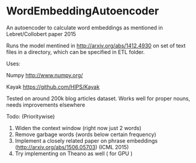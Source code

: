 # WordEmbeddingAutoencoder
An autoencoder to calculate word embeddings as mentioned in Lebret/Collobert paper 2015

Runs the model mentined in http://arxiv.org/abs/1412.4930 on set of text files in a directory, which can be specified in ETL folder.

Uses:

Numpy http://www.numpy.org/

Kayak https://github.com/HIPS/Kayak

Tested on around 200k blog articles dataset. Works well for proper nouns, needs improvements elsewhere

Todo: (Prioritywise)

1. Widen the context window (right now just 2 words)
2. Remove garbage words (words below certain frequency)
3. Implement a closely related paper on phrase embeddings (http://arxiv.org/abs/1506.05703) (ICML 2015)
4. Try implementing on Theano as well ( for GPU )
